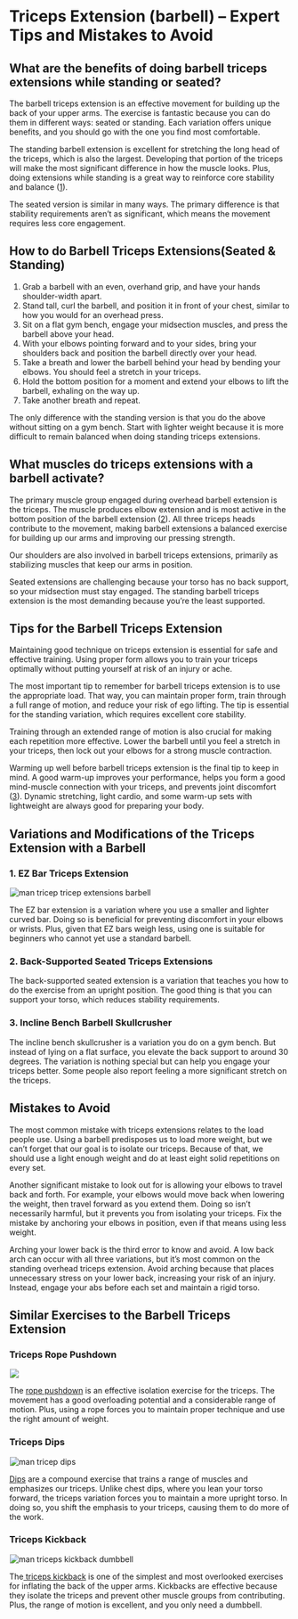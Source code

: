 # Triceps Extension (barbell) – Expert Tips and Mistakes to Avoid

## What are the benefits of doing barbell triceps extensions while standing or seated? 

The barbell triceps extension is an effective movement for building up the back of your upper arms. The exercise is fantastic because you can do them in different ways: seated or standing. Each variation offers unique benefits, and you should go with the one you find most comfortable. 

The standing barbell extension is excellent for stretching the long head of the triceps, which is also the largest. Developing that portion of the triceps will make the most significant difference in how the muscle looks. Plus, doing extensions while standing is a great way to reinforce core stability and balance ([1](https://pubmed.ncbi.nlm.nih.gov/21877146/)). 

The seated version is similar in many ways. The primary difference is that stability requirements aren’t as significant, which means the movement requires less core engagement.

## How to do Barbell Triceps Extensions(Seated & Standing)

  1. Grab a barbell with an even, overhand grip, and have your hands shoulder-width apart. 
  2. Stand tall, curl the barbell, and position it in front of your chest, similar to how you would for an overhead press.
  3. Sit on a flat gym bench, engage your midsection muscles, and press the barbell above your head. 
  4. With your elbows pointing forward and to your sides, bring your shoulders back and position the barbell directly over your head.
  5. Take a breath and lower the barbell behind your head by bending your elbows. You should feel a stretch in your triceps. 
  6. Hold the bottom position for a moment and extend your elbows to lift the barbell, exhaling on the way up.
  7. Take another breath and repeat.

The only difference with the standing version is that you do the above without sitting on a gym bench. Start with lighter weight because it is more difficult to remain balanced when doing standing triceps extensions. 

## What muscles do triceps extensions with a barbell activate?

The primary muscle group engaged during overhead barbell extension is the triceps. The muscle produces elbow extension and is most active in the bottom position of the barbell extension ([2](https://www.physio-pedia.com/Triceps_brachii)). All three triceps heads contribute to the movement, making barbell extensions a balanced exercise for building up our arms and improving our pressing strength.

Our shoulders are also involved in barbell triceps extensions, primarily as stabilizing muscles that keep our arms in position.

Seated extensions are challenging because your torso has no back support, so your midsection must stay engaged. The standing barbell triceps extension is the most demanding because you’re the least supported.

## Tips for the Barbell Triceps Extension 

Maintaining good technique on triceps extension is essential for safe and effective training. Using proper form allows you to train your triceps optimally without putting yourself at risk of an injury or ache. 

The most important tip to remember for barbell triceps extension is to use the appropriate load. That way, you can maintain proper form, train through a full range of motion, and reduce your risk of ego lifting. The tip is essential for the standing variation, which requires excellent core stability.

Training through an extended range of motion is also crucial for making each repetition more effective. Lower the barbell until you feel a stretch in your triceps, then lock out your elbows for a strong muscle contraction.

Warming up well before barbell triceps extension is the final tip to keep in mind. A good warm-up improves your performance, helps you form a good mind-muscle connection with your triceps, and prevents joint discomfort ([3](https://pubmed.ncbi.nlm.nih.gov/19996770/)). Dynamic stretching, light cardio, and some warm-up sets with lightweight are always good for preparing your body.

## Variations and Modifications of the Triceps Extension with a Barbell

### 1\. EZ Bar Triceps Extension

![man tricep tricep extensions barbell](data:image/gif;base64,R0lGODlhAQABAAAAACH5BAEKAAEALAAAAAABAAEAAAICTAEAOw==)![man tricep tricep extensions barbell](https://www.hevyapp.com/wp-content/uploads/DSC03630-1024x600.jpg)

The EZ bar extension is a variation where you use a smaller and lighter curved bar. Doing so is beneficial for preventing discomfort in your elbows or wrists. Plus, given that EZ bars weigh less, using one is suitable for beginners who cannot yet use a standard barbell.

### 2\. Back-Supported Seated Triceps Extensions

The back-supported seated extension is a variation that teaches you how to do the exercise from an upright position. The good thing is that you can support your torso, which reduces stability requirements. 

### 3\. Incline Bench Barbell Skullcrusher

The incline bench skullcrusher is a variation you do on a gym bench. But instead of lying on a flat surface, you elevate the back support to around 30 degrees. The variation is nothing special but can help you engage your triceps better. Some people also report feeling a more significant stretch on the triceps.

## Mistakes to Avoid

The most common mistake with triceps extensions relates to the load people use. Using a barbell predisposes us to load more weight, but we can’t forget that our goal is to isolate our triceps. Because of that, we should use a light enough weight and do at least eight solid repetitions on every set.

Another significant mistake to look out for is allowing your elbows to travel back and forth. For example, your elbows would move back when lowering the weight, then travel forward as you extend them. Doing so isn’t necessarily harmful, but it prevents you from isolating your triceps. Fix the mistake by anchoring your elbows in position, even if that means using less weight.

Arching your lower back is the third error to know and avoid. A low back arch can occur with all three variations, but it’s most common on the standing overhead triceps extension. Avoid arching because that places unnecessary stress on your lower back, increasing your risk of an injury. Instead, engage your abs before each set and maintain a rigid torso.

## Similar Exercises to the Barbell Triceps Extension

### Triceps Rope Pushdown

![](data:image/gif;base64,R0lGODlhAQABAAAAACH5BAEKAAEALAAAAAABAAEAAAICTAEAOw==)![](https://pump-app.s3.eu-west-2.amazonaws.com/exercise-assets/02001101-Cable-Pushdown-\(with-rope-attachment\)_Upper-Arms_small.jpg)

The [rope pushdown](https://www.hevyapp.com/exercises/how-to-triceps-rope-pushdown/) is an effective isolation exercise for the triceps. The movement has a good overloading potential and a considerable range of motion. Plus, using a rope forces you to maintain proper technique and use the right amount of weight.

### Triceps Dips

![man tricep dips](data:image/gif;base64,R0lGODlhAQABAAAAACH5BAEKAAEALAAAAAABAAEAAAICTAEAOw==)![man tricep dips](https://www.hevyapp.com/wp-content/uploads/john-fornander-dMWL8V7L8G4-unsplash-1-1024x683.jpg)

[Dips](https://www.hevyapp.com/exercises/triceps-dip-weighted/) are a compound exercise that trains a range of muscles and emphasizes our triceps. Unlike chest dips, where you lean your torso forward, the triceps variation forces you to maintain a more upright torso. In doing so, you shift the emphasis to your triceps, causing them to do more of the work.

### Triceps Kickback

![man triceps kickback dumbbell](data:image/gif;base64,R0lGODlhAQABAAAAACH5BAEKAAEALAAAAAABAAEAAAICTAEAOw==)![man triceps kickback dumbbell](https://www.hevyapp.com/wp-content/uploads/DSC03366-1024x746.jpg)

The[ triceps kickback](https://www.hevyapp.com/exercises/how-to-triceps-kickback/) is one of the simplest and most overlooked exercises for inflating the back of the upper arms. Kickbacks are effective because they isolate the triceps and prevent other muscle groups from contributing. Plus, the range of motion is excellent, and you only need a dumbbell.